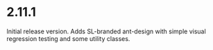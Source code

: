 # 2.11.1

Initial release version. Adds SL-branded ant-design with simple visual regression testing and some utility classes.
